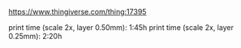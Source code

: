 https://www.thingiverse.com/thing:17395

print time (scale 2x, layer 0.50mm): 1:45h
print time (scale 2x, layer 0.25mm): 2:20h
